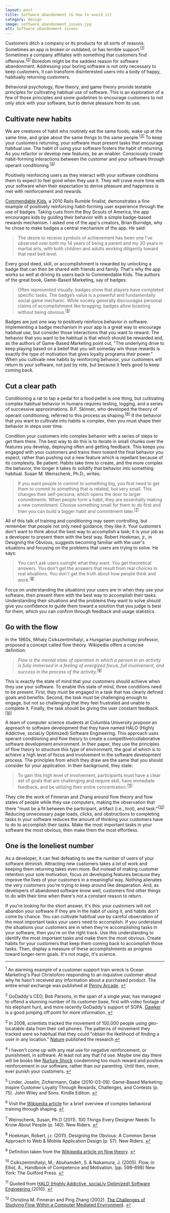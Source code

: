 ```yaml
---
layout: post
title: Software abandonment (& how to avoid it)
category: design
image: software_abandonment_issues.jpg
alt: Software abandonment issues
---
```


Customers ditch a company or its products for all sorts of reasons. Sometimes an app is broken or outdated, or has terrible support.<sup>[<a id="footnote-1-ref" href="#footnote-1">1</a>]</sup> Sometimes a company affiliates with something that customers find offensive.<sup>[<a id="footnote-2-ref" href="#footnote-2">2</a>]</sup> Boredom might be the saddest reason for software abandonment. Addressing your boring software is not only necessary to keep customers, it can transform disinterested users into a body of happy, habitually returning customers.

Behavioral psychology, flow theory, and game theory provide testable principles for cultivating habitual use of software. This is an exploration of a few of those principles and some guidelines to encourage customers to not only stick with your software, but to derive pleasure from its use.

## Cultivate new habits
We are creatures of habit who routinely eat the same foods, wake up at the same time, and gripe about the same things to the same people.<sup>[<a id="footnote-3-ref" href="#footnote-3">3</a>]</sup> To keep your customers returning, your software must present tasks that encourage habitual use. The habit of using your software fosters the habit of returning. As you refactor or develop new features, be an enabler. Consciously create habit-forming interactions between the customer and your software through operant conditioning.<sup>[<a id="footnote-4-ref" href="#footnote-4">4</a>]</sup>

Positively reinforcing users as they interact with your software conditions them to expect to feel good when they use it. They will crave more time with your software when their expectation to derive pleasure and happiness is met with reinforcement and rewards. 

<a href="http://commendablekids.com">Commendable Kids</a>, a 2010 Rails Rumble finalist, demonstrates a fine example of positively reinforcing habit-forming user experience through the use of badges. Taking cues from the Boy Scouts of America, the app encourages kids by guiding their behavior with a simple badge-based rewards mechanism.  I asked one of the app's creators, Brian Burridge, why he chose to make badges a central mechanism of the app. He said:

> The desire to receive symbols of achievement has been one I've observed over both my 14 years of being a parent and my 20 years in martial arts, with both children and adults working diligently toward that next belt level.

Every good deed, skill, or accomplishment is rewarded by unlocking a badge that can then be shared with friends and family. That's why the app works so well at driving its users back to Commendable Kids. The authors of the great book, Game-Based Marketing, say of badges:

> Often represented visually, badges show that players have completed specific tasks. The badge’s value is a powerful and fundamentally social game mechanic. While society generally discourages personal claims of accomplishment like bragging, badges allow boasting without being obvious.<sup>[<a id="footnote-5-ref" href="#footnote-5">5</a>]</sup>

Badges are just one way to positively reinforce behavior in software. Implementing a badge mechanism in your app is a great way to encourage habitual use, but consider those interactions that you want to reward. The behavior that you want to be habitual is that which should be rewarded and, as the authors of Game-Based Marketing point out, "The underlying drive to keep playing based on a belief that you will someday win those rewards is exactly the type of motivation that gives loyalty programs their power." When you cultivate new habits by reinforcing behavior, your customers will return to your software, not just by rote, but because it feels good to keep coming back.

## Cut a clear path
Conditioning a rat to tap a pedal for a food pellet is one thing, but cultivating complex habitual behavior in humans requires testing, logging, and a series of successive approximations. B.F. Skinner, who developed the theory of operant conditioning, referred to this process as shaping.<sup>[<a id="footnote-6-ref" href="#footnote-6">6</a>]</sup> If the behavior that you want to cultivate into habits is complex, then you must shape their behavior in steps over time.

Condition your customers into complex behavior with a series of steps to get them there. The best way to do this is to iterate in small chunks over the features you develop, deploying often and getting feedback. This keeps you engaged with your customers and trains them toward the final behavior you expect, rather than pushing out a new feature which is repellant because of its complexity. Be patient. Habits take time to create, and the more complex the behavior, the longer it takes to solidify that behavior into something habitual. Susan M. Weinschenk, Ph.D., writes:

> If you want people to commit to something big, you first need to get them to commit to something that is related, but very small. This changes their self-persona, which opens the door to larger commitments. When people form a habit, they are essentially making a new commitment. Choose something small for them to do first and then you can build a bigger habit and commitment later.<sup>[<a id="footnote-7-ref" href="#footnote-7">7</a>]</sup>

All of this talk of training and conditioning may seem controlling, but remember that people not only need guidance, they like it. Your customers don't want to think about the best way to accomplish a task; it is your job as a developer to present them with the best way. Robert Hoekman, jr., in Designing the Obvious, suggests becoming familiar with the user's situations and focusing on the problems that users are trying to solve. He says:

> You can't ask users outright what they want. You get theoretical answers. You don't get the answers that result from real choices in real situations. You don't get the truth about how people think and work.<sup>[<a id="footnote-8-ref" href="#footnote-8">8</a>]</sup>

Focus on understanding the situations your users are in when they use your software, then present them with the best way to accomplish their tasks. Understanding their situations and the problems they want to solve should give you confidence to guide them toward a solution that you judge is best for them, which you can confirm through feedback and usage statistics.

## Go with the flow

In the 1960s, Mihaly Csikszentmihalyi, a Hungarian psychology professor, proposed a concept called flow theory. Wikipedia offers a concise definition:
 
> <i>Flow is the mental state of operation in which a person in an activity is fully immersed in a feeling of energized focus, full involvement, and success in the process of the activity.</i><sup>[<a id="footnote-9-ref" href="#footnote-9">9</a>]</sup>

This is exactly the state of mind that your customers should achieve when they use your software. To enable this state of mind, three conditions need to be present. First, they must be engaged in a task that has clearly defined goals and benefits. Second, the task must be challenging enough to engage, but not so challenging that they feel frustrated  and unable to complete it. Finally, the task should be giving the user constant feedback.<sup>[<a id="footnote-10-ref" href="#footnote-10">10</a>]</sup>

A team of computer science students at Columbia University propose an approach to software development that they have named HALO (Highly Addictive, sociaLly Optimized) Software Engineering. This approach uses operant conditioning and flow theory to create a competitive/collaborative software development environment. In their paper, they use the principles of flow theory to structure this type of environment, the goal of which is to achieve a high level of focus and involvement in the software development process. The principles from which they draw are the same that you should consider for your application.  In their background, they state:

> To gain this high level of involvement, participants must have a clear set of goals that are challenging and require skill, have immediate feedback, and be utilizing their entire concentration.<sup>[<a id="footnote-11-ref" href="#footnote-11">11</a>]</sup>

They cite the work of Finneran and Zhang around flow theory and flow states of people while they use computers, making the observation that there "must be a fit between the participant, artifact (i.e., tool), and task."<sup>[<a id="footnote-12-ref" href="#footnote-12">12</a>]</sup> Reducing unnecessary page loads, clicks, and obstructions to completing tasks in your software reduces the amount of thinking your customers have to do to accomplish their tasks. Make the most important tasks in your software the most obvious, then make them the most effortless.

## One is the loneliest number
As a developer, it can feel defeating to see the number of users of your software diminish. Attracting new customers takes a lot of work and keeping them returning takes even more. But instead of making customer retention your sole motivation, focus on developing features because they improve the lives of your customers in a meaningful way. Nothing alienates the very customers you're trying to keep around like desperation. And, as developers of abandoned software know well, customers find other things to do with their time when there's not a constant reason to return.

If you're looking for the short answer, it's this: your customers will not abandon your software if they are in the habit of using it, and habits don't come by chance. You can cultivate habitual use by careful observation of the most important tasks your users need to accomplish. If you understand the situations your customers are in when they're accomplishing tasks in your software, then you're on the right track. Use this understanding to identify the most important tasks and make them the most obvious. Create habits for your customers that keep them coming back to accomplish those tasks. Then, display a measure of these accomplishments as progress toward longer-term goals. It's not magic, it's science.

<hr />

<sup id="footnote-1">1</sup> An alarming example of a customer support train wreck is Ocean Marketing's Paul  Christoforo responding to an inquistive customer about why he hasn't received any information about a purchased product. The entire email exchange was published at <a href="http://penny-arcade.com/resources/just-wow1.html">Penny Arcade</a>. <a id="footnote-1" href="#footnote-1-ref">&#8617;</a>

<sup id="footnote-2">2</sup> GoDaddy's CEO, Bob Parsons, in the span of a single year, has managed to offend a stunning number of its customer base, first with video footage of his elephant hunt, and more recently GoDaddy's support of SOPA. <a href="http://gawker.com/5870851/has-godaddys-elephant+killing-ceo-finally-gone-too-far">Gawker</a> is a good jumping off point for more information. <a id="footnote-2" href="#footnote-2-ref">&#8617;</a>

<sup id="footnote-3">3</sup> In 2008, scientists tracked the movement of 100,000 people using geo-locatable data from their cell phones. The patterns of movement they tracked were so habitual that they could "obtain the likelihood of finding a user in any location." <a href="http://www.nature.com/news/2008/080604/full/news.2008.874.html">Nature</a> published the research.<a id="footnote-3" href="#footnote-3-ref">&#8617;</a>

<sup id="footnote-4">4</sup> I haven't come up with any real use for negative reinforcement, or punishment, in software. At least not any that I'd use. Maybe one day there will be books like <a href="http://www.amazon.com/NurtureShock-New-Thinking-About-Children/dp/0446504130/ref=sr_1_1?ie=UTF8&qid=1324606843&sr=8-1">Nurture Shock</a> condemning too much reward and positive reinforcement in our software, rather than our parenting. Until then, never, ever punish your customers. <a id="footnote-4" href="#footnote-4-ref">&#8617;</a>

<sup id="footnote-5">5</sup> Linder, Joselin; Zichermann, Gabe (2010-03-09). Game-Based Marketing: Inspire Customer Loyalty Through Rewards, Challenges, and Contests (p. 75). John Wiley and Sons. Kindle Edition. <a id="footnote-5" href="#footnote-5-ref">&#8617;</a>

<sup id="footnote-6">6</sup> Visit the <a href="http://en.wikipedia.org/wiki/Shaping_(psychology)">Wikipedia article</a> for a brief overview of complex behavioral training through shaping. <a id="footnote-6" href="#footnote-6-ref">&#8617;</a>

<sup id="footnote-7">7</sup> Weinschenk, Susan, Ph.D (2011). 100 Things Every Designer Needs To Know About People (p. 140). New Riders. <a id="footnote-7" href="#footnote-7-ref">&#8617;</a>

<sup id="footnote-8">8</sup> Hoekman, Robert, j.r. (2011). Designing the Obvious: A Common Sense Approach to Web & Mobile Application Design (p. 57). New Riders. <a id="footnote-8" href="#footnote-8-ref">&#8617;</a>

<sup id="footnote-9">9</sup> Definition taken from the <a href="http://en.wikipedia.org/wiki/Flow_(psychology)">Wikipedia article on flow theory</a>. <a id="footnote-9" href="#footnote-9-ref">&#8617;</a>

<sup id="footnote-10">10</sup> Csikszentmihalyi, M.; Abuhamdeh, S. & Nakamura, J. (2005). Flow, in Elliot, A., Handbook of Competence and Motivation. (pp. 598–698) New York: The Guilford Press. <a id="footnote-10" href="#footnote-10-ref">&#8617;</a>

<sup id="footnote-11">11</sup> Quoted from <a href="https://mice.cs.columbia.edu/getTechreport.php?techreportID=1457&format=pdf">HALO (Highly Addictive, sociaLly Optimized) Software Engineering </a> (2010). <a id="footnote-11" href="#footnote-11-ref">&#8617;</a>

<sup id="footnote-12">12</sup> Christina M. Finneran and Ping Zhang (2002). <a href="http://melody.syr.edu/pzhang/publications/AMCIS02_Finneran_Zhang.pdf">The Challenges of Studying Flow Within a Computer Mediated Environment</a>. <a id="footnote-12" href="#footnote-12-ref">&#8617;</a>

